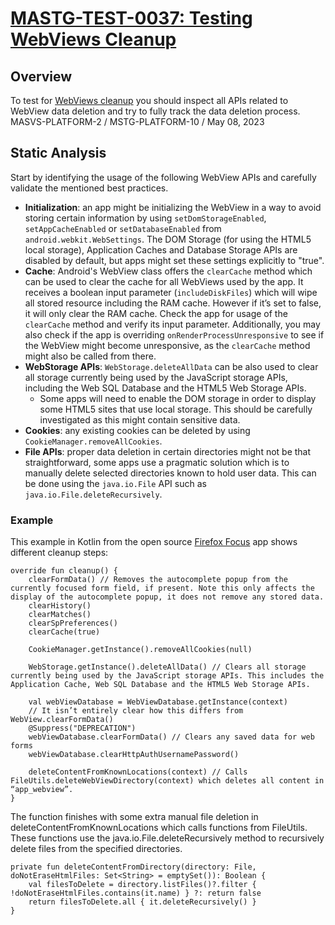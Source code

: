 # [MASTG-TEST-0037: Testing WebViews Cleanup](https://mas.owasp.org/MASTG/tests/android/MASVS-PLATFORM/MASTG-TEST-0037)

## Overview

To test for [WebViews cleanup](https://developer.android.com/guide/webapps/managing-webview) you should inspect all APIs related to WebView data deletion and try to fully track the data deletion process.
MASVS-PLATFORM-2 / MSTG-PLATFORM-10 / May 08, 2023
## Static Analysis

Start by identifying the usage of the following WebView APIs and carefully validate the mentioned best practices.

- **Initialization**: an app might be initializing the WebView in a way to avoid storing certain information by using `setDomStorageEnabled`, `setAppCacheEnabled` or `setDatabaseEnabled` from `android.webkit.WebSettings`. The DOM Storage (for using the HTML5 local storage), Application Caches and Database Storage APIs are disabled by default, but apps might set these settings explicitly to "true".
- **Cache**: Android's WebView class offers the `clearCache` method which can be used to clear the cache for all WebViews used by the app. It receives a boolean input parameter (`includeDiskFiles`) which will wipe all stored resource including the RAM cache. However if it’s set to false, it will only clear the RAM cache. Check the app for usage of the `clearCache` method and verify its input parameter. Additionally, you may also check if the app is overriding `onRenderProcessUnresponsive` to see if the WebView might become unresponsive, as the `clearCache` method might also be called from there.
- **WebStorage APIs**: `WebStorage.deleteAllData` can be also used to clear all storage currently being used by the JavaScript storage APIs, including the Web SQL Database and the HTML5 Web Storage APIs. 
  - Some apps will need to enable the DOM storage in order to display some HTML5 sites that use local storage. This should be carefully investigated as this might contain sensitive data.
- **Cookies**: any existing cookies can be deleted by using `CookieManager.removeAllCookies`.
- **File APIs**: proper data deletion in certain directories might not be that straightforward, some apps use a pragmatic solution which is to manually delete selected directories known to hold user data. This can be done using the `java.io.File` API such as `java.io.File.deleteRecursively`.

### Example

This example in Kotlin from the open source [Firefox Focus](https://github.com/mozilla-mobile/focus-android) app shows different cleanup steps:

```
override fun cleanup() {
    clearFormData() // Removes the autocomplete popup from the currently focused form field, if present. Note this only affects the display of the autocomplete popup, it does not remove any stored data.
    clearHistory()
    clearMatches()
    clearSpPreferences()
    clearCache(true)
    
    CookieManager.getInstance().removeAllCookies(null)
    
    WebStorage.getInstance().deleteAllData() // Clears all storage currently being used by the JavaScript storage APIs. This includes the Application Cache, Web SQL Database and the HTML5 Web Storage APIs.
    
    val webViewDatabase = WebViewDatabase.getInstance(context)
    // It isn’t entirely clear how this differs from WebView.clearFormData()
    @Suppress("DEPRECATION")
    webViewDatabase.clearFormData() // Clears any saved data for web forms
    webViewDatabase.clearHttpAuthUsernamePassword()
    
    deleteContentFromKnownLocations(context) // Calls FileUtils.deleteWebViewDirectory(context) which deletes all content in “app_webview”.
}
```
The function finishes with some extra manual file deletion in deleteContentFromKnownLocations which calls functions from FileUtils. These functions use the java.io.File.deleteRecursively method to recursively delete files from the specified directories.
```
private fun deleteContentFromDirectory(directory: File, doNotEraseHtmlFiles: Set<String> = emptySet()): Boolean {
    val filesToDelete = directory.listFiles()?.filter { !doNotEraseHtmlFiles.contains(it.name) } ?: return false
    return filesToDelete.all { it.deleteRecursively() }
}

```